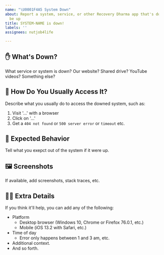 ```yaml
---
name: "\U0001F4A5 System Down"
about: Report a system, service, or other Recovery Dharma app that's down but should
  be up
title: SYSTEM-NAME is down!
labels: ''
assignees: nutjob4life

---
```


## ✋ What's Down?

What service or system is down? Our website? Shared drive? YouTube videos? Something else?


## 📜 How Do You Usually Access It?

Describe what you usually do to access the downed system, such as:

1. Visit '…' with a browser
2. Click on '…'
3. Get a `404 not found` or `500 server error` or `timeout` etc.

## 🔎 Expected Behavior

Tell what you exepct out of the system if it were up.


## 🖼 Screenshots

If available, add screenshots, stack traces, etc.


## 🕵️‍♀️ Extra Details

If you think it'll help, you can add any of the following:

-   Platform
    -   Desktop browser (Windows 10, Chrome or Firefox 76.0.1, etc.)
    -   Mobile (iOS 13.2 with Safari, etc.)
-   Time of day
    -   Error only happens between 1 and 3 am, etc.
-   Additional context.
-   And so forth.
